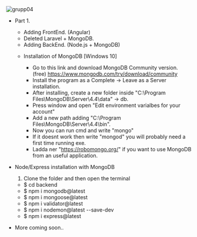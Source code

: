 <img alt="grupp04" src="http://teampereda.com/images/grupp04.jpg">

- Part 1.
    * Adding FrontEnd. (Angular)
    * Deleted Laravel + MongoDB.
    * Adding BackEnd. (Node.js + MongoDB)

    - Installation of MongoDB [Windows 10]
      
      * Go to this link and download MongoDB Community version. (free) https://www.mongodb.com/try/download/community
      * Install the program as a Complete -> Leave as a Server installation.
      * After installing, create a new folder inside "C:\Program Files\MongoDB\Server\4.4\data" -> db.
      * Press window and open "Edit environment varialbes for your account"
      * Add a new path  adding "C:\Program Files\MongoDB\Server\4.4\bin".
      * Now you can run cmd and write "mongo"
      * If it doesnt work then write "mongod" you will probably need a first time running exe.
      * Ladda ner "https://robomongo.org/" if you want to use MongoDB from an useful application.

- Node/Express installation with MongoDB
  1. Clone the folder and then open the terminal
    
    * $ cd backend
    * $ npm i mongodb@latest
    * $ npm i mongoose@latest
    * $ npm i validator@latest
    * $ npm i nodemon@latest --save-dev
    * $ npm i express@latest
    
- More coming soon..
